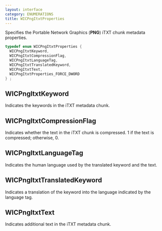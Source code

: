 ```yaml
---
layout: interface
category: ENUMERATIONS
title: WICPngItxtProperties
---
```


Specifies the Portable Network Graphics (**PNG**) iTXT chunk metadata properties.

```cpp
typedef enum WICPngItxtProperties {
  WICPngItxtKeyword,
  WICPngItxtCompressionFlag,
  WICPngItxtLanguageTag,
  WICPngItxtTranslatedKeyword,
  WICPngItxtText,
  WICPngItxtProperties_FORCE_DWORD
} ;
```

## WICPngItxtKeyword

Indicates the keywords in the iTXT metadata chunk.

## WICPngItxtCompressionFlag

Indicates whether the text in the iTXT chunk is compressed.
1 if the text is compressed; otherwise, 0.

## WICPngItxtLanguageTag

Indicates the human language used by the translated keyword and the text.

## WICPngItxtTranslatedKeyword

Indicates a translation of the keyword into the language indicated by the language tag.

## WICPngItxtText

Indicates additional text in the iTXT metadata chunk.
